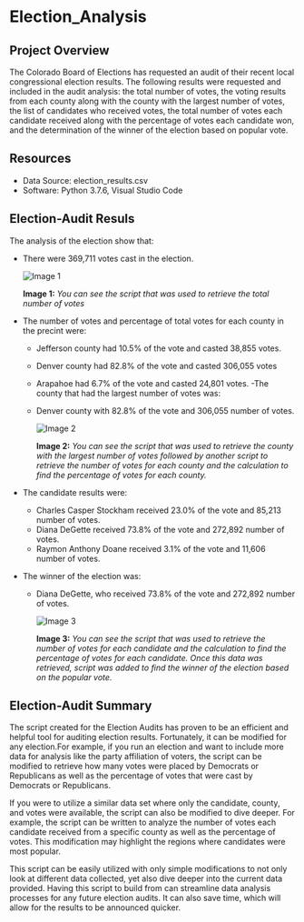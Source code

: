 # Election_Analysis

## Project Overview
The Colorado Board of Elections has requested an audit of their recent local congressional election results. The following results were requested and included in the audit analysis: the total number of votes, the voting results from each county along with the county with the largest number of votes, the list of candidates who received votes, the total number of votes each candidate received along with the percentage of votes each candidate won, and the determination of the winner of the election based on popular vote.

## Resources
- Data Source: election_results.csv
- Software: Python 3.7.6, Visual Studio Code

## Election-Audit Resuls
The analysis of the election show that:
- There were 369,711 votes cast in the election.

    ![Image 1](https://user-images.githubusercontent.com/102122063/164992847-2dc2fabe-a60c-4ff7-a033-49197bc6e583.png)

    **Image 1:** *You can see the script that was used to retrieve the total number of votes*

- The number of votes and percentage of total votes for each county in the precint were:
    - Jefferson county had 10.5% of the vote and casted 38,855 votes.
    - Denver county had 82.8% of the vote and casted 306,055 votes
    - Arapahoe had 6.7% of the vote and casted 24,801 votes.
-The county that had the largest number of votes was:
    - Denver county with 82.8% of the vote and 306,055 number of votes.
    
         ![Image 2](https://user-images.githubusercontent.com/102122063/164992867-0a567250-1826-4bc9-94be-a14feb69aa42.png)

         **Image 2:** *You can see the script that was used to retrieve the county with the largest number of votes followed by another script to retrieve the number of votes for each county and the calculation to find the percentage of votes for each county.* 

- The candidate results were:
    - Charles Casper Stockham received 23.0% of the vote and 85,213 number of votes.
    - Diana DeGette received 73.8% of the vote and 272,892 number of votes.
    - Raymon Anthony Doane received 3.1% of the vote and 11,606 number of votes.
- The winner of the election was:
    - Diana DeGette, who  received 73.8% of the vote and 272,892 number of votes.

         ![Image 3](https://user-images.githubusercontent.com/102122063/164992885-d766b420-cba8-4645-a96c-a687f55a7b5e.png)

         **Image 3:** *You can see the script that was used to retrieve the number of votes for each candidate and the calculation to find the percentage of votes for each candidate. Once this data was retrieved, script was added to find the winner of the election based on the popular vote.*

## Election-Audit Summary
The script created for the Election Audits has proven to be an efficient and helpful tool for auditing election results. Fortunately, it can be modified for any election.For example, if you run an election and want to include more data for analysis like the party affiliation of voters, the script can be modified to retrieve how many votes were placed by Democrats or Republicans as well as the percentage of votes that were cast by Democrats or Republicans.

If you were to utilize a similar data set where only the candidate, county, and votes were available, the script can also be modified to dive deeper. For example, the script can be written to analyze the number of votes each candidate received from a specific county as well as the percentage of votes. This modification may highlight the regions where candidates were most popular. 

This script can be easily utilized with only simple modifications to not only look at different data collected, yet also dive deeper into the current data provided. Having this script to build from can streamline data analysis processes for any future election audits. It can also save time, which will allow for the results to be announced quicker. 

